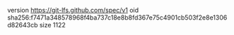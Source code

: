 version https://git-lfs.github.com/spec/v1
oid sha256:f7471a348578968f4ba737c18e8b8fd367e75c4901cb503f2e8e1306d82643cb
size 1122
